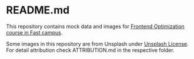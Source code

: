 # README.md

This repository contains mock data and images for [Frontend Optimization course in Fast campus](https://fastcampus.com/id/products/dev_online_frontendopt).

Some images in this repository are from Unsplash under [Unsplash License](https://unsplash.com/license). For detail attribution check ATTRIBUTION.md in the respective folder.

